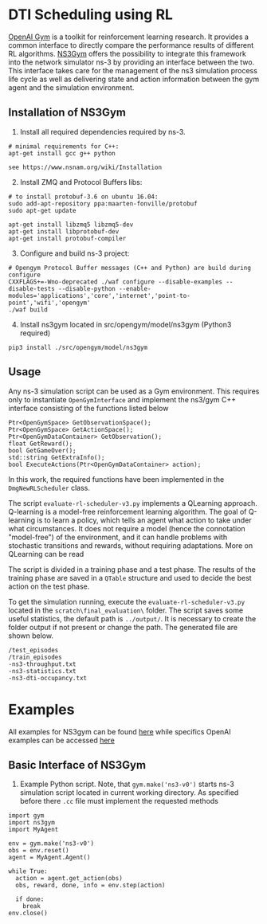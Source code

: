 # DTI Scheduling using RL

[OpenAI Gym](https://gym.openai.com/) is a toolkit for reinforcement learning research. It provides a common interface to directly compare the performance results of different RL algorithms.
[NS3Gym](https://github.com/tkn-tub/ns3-gym) offers the possibility to integrate this framework into the network simulator ns-3 by providing an interface between the two.
This interface takes care for the management of the ns3 simulation process life cycle as well as delivering state and action information between the gym agent and the simulation environment.

## Installation of NS3Gym

1. Install all required dependencies required by ns-3.
```
# minimal requirements for C++:
apt-get install gcc g++ python

see https://www.nsnam.org/wiki/Installation
```
2. Install ZMQ and Protocol Buffers libs:
```
# to install protobuf-3.6 on ubuntu 16.04:
sudo add-apt-repository ppa:maarten-fonville/protobuf
sudo apt-get update

apt-get install libzmq5 libzmq5-dev
apt-get install libprotobuf-dev
apt-get install protobuf-compiler
```
3. Configure and build ns-3 project:
```
# Opengym Protocol Buffer messages (C++ and Python) are build during configure
CXXFLAGS+=-Wno-deprecated ./waf configure --disable-examples --disable-tests --disable-python --enable-modules='applications','core','internet','point-to-point','wifi','opengym'
./waf build
```

4. Install ns3gym located in src/opengym/model/ns3gym (Python3 required)
```
pip3 install ./src/opengym/model/ns3gym
```



## Usage

Any ns-3 simulation script can be used as a Gym environment. This requires only to instantiate `OpenGymInterface` and implement the ns3/gym C++ interface consisting of the functions listed below
```
Ptr<OpenGymSpace> GetObservationSpace();
Ptr<OpenGymSpace> GetActionSpace();
Ptr<OpenGymDataContainer> GetObservation();
float GetReward();
bool GetGameOver();
std::string GetExtraInfo();
bool ExecuteActions(Ptr<OpenGymDataContainer> action);
```
In this work, the required functions have been implemented in the `DmgNewRLScheduler` class.

The script `evaluate-rl-scheduler-v3.py` implements a QLearning approach.
Q-learning is a model-free reinforcement learning algorithm. The goal of Q-learning is to learn a policy, which tells an agent what action to take under what circumstances. It does not require a model (hence the connotation "model-free") of the environment, and it can handle problems with stochastic transitions and rewards, without requiring adaptations.
More on QLearning can be read

The script is divided in a training phase and a test phase. The results of the training phase are saved in a `QTable` structure and used to decide the best action on the test phase.

To get the simulation running, execute the `evaluate-rl-scheduler-v3.py` located in the `scratch\final_evaluation\` folder. The script saves some useful statistics, the default path is `../output/`. It is necessary to create the folder output if not present or change the path.
The generated file are shown below.
```
/test_episodes
/train_episodes
-ns3-throughput.txt
-ns3-statistics.txt
-ns3-dti-occupancy.txt
```

Examples
========

All examples for NS3gym can be found [here](https://github.com/tkn-tub/ns3-gym/tree/master/scratch) while specifics OpenAI examples can be accessed [here](https://github.com/openai/gym/tree/master/examples)

## Basic Interface of NS3Gym

1. Example Python script. Note, that `gym.make('ns3-v0')` starts ns-3 simulation script located in current working directory. As specified before there `.cc` file must implement the requested methods
```
import gym
import ns3gym
import MyAgent

env = gym.make('ns3-v0')
obs = env.reset()
agent = MyAgent.Agent()

while True:
  action = agent.get_action(obs)
  obs, reward, done, info = env.step(action)

  if done:
    break
env.close()
```
